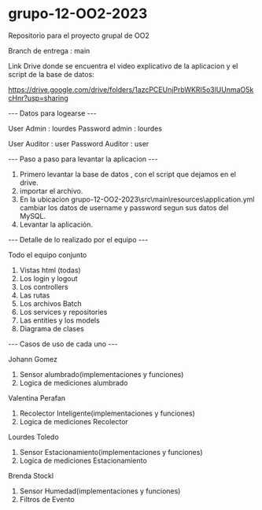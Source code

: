 # grupo-12-OO2-2023
Repositorio para el proyecto grupal de OO2

Branch de entrega : main 

Link Drive donde se encuentra el video explicativo de la aplicacion y el script de la base de datos:

https://drive.google.com/drive/folders/1azcPCEUnjPrbWKRI5o3lUUnmaO5kcHnr?usp=sharing


--- Datos para logearse ---

User Admin : lourdes 
Password admin : lourdes

User Auditor : user
Password Auditor : user

--- Paso a paso para levantar la aplicacion ---
1. Primero levantar la base de datos , con el script que dejamos en el drive.
2. importar el archivo.
3. En la ubicacion grupo-12-OO2-2023\src\main\resources\application.yml cambiar los datos de  username y password segun sus datos del MySQL.
4. Levantar la aplicación.

--- Detalle de lo realizado por el equipo ---

Todo el equipo conjunto
1. Vistas html (todas)
2. Los login y logout
3. Los controllers
4. Las rutas
5. Los archivos Batch
6. Los services y repositories
7. Las entities y los models
8. Diagrama de clases

--- Casos de uso de cada uno ---

Johann Gomez
1. Sensor alumbrado(implementaciones y funciones)
2. Logica de mediciones alumbrado

Valentina Perafan
1. Recolector Inteligente(implementaciones y funciones)
2. Logica de mediciones Recolector

Lourdes Toledo
1. Sensor Estacionamiento(implementaciones y funciones)
2. Logica de mediciones Estacionamiento

Brenda Stockl
1. Sensor Humedad(implementaciones y funciones)
2. Filtros de Evento
